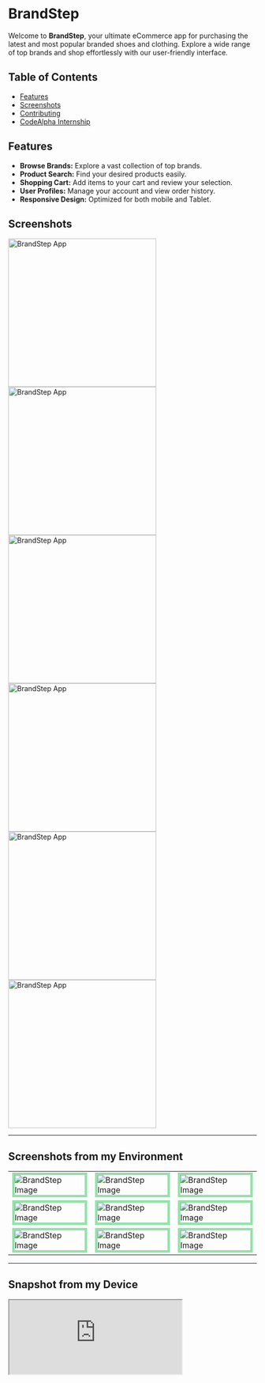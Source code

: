 # BrandStep

Welcome to **BrandStep**, your ultimate eCommerce app for purchasing the latest and most popular branded shoes and clothing. Explore a wide range of top brands and shop effortlessly with our user-friendly interface.

## Table of Contents

- [Features](#features)
- [Screenshots](#screenshots)
- [Contributing](#contributing)
- [CodeAlpha Internship](#codealpha-app-development-internship)

## Features

- **Browse Brands:** Explore a vast collection of top brands.
- **Product Search:** Find your desired products easily.
- **Shopping Cart:** Add items to your cart and review your selection.
- **User Profiles:** Manage your account and view order history.
- **Responsive Design:** Optimized for both mobile and Tablet.

## Screenshots

<img src="https://github.com/3mohamed-abdelfattah/CodeAlpha-eCommerce/assets/142848460/0d79b006-8225-4705-b3e6-5d68d4080792" alt="BrandStep App" width="300"/>
<img src="https://github.com/3mohamed-abdelfattah/CodeAlpha-eCommerce/assets/142848460/ac572b5b-4b11-4f75-821a-66248e7154d5" alt="BrandStep App" width="300"/>
<img src="https://github.com/3mohamed-abdelfattah/CodeAlpha-eCommerce/assets/142848460/6962aa83-9955-42c4-a574-2765b2a405d9" alt="BrandStep App" width="300"/>
<img src="https://github.com/3mohamed-abdelfattah/CodeAlpha-eCommerce/assets/142848460/2b17912c-c91a-4439-a962-3f53fb4c762f" alt="BrandStep App" width="300"/>
<img src="https://github.com/3mohamed-abdelfattah/CodeAlpha-eCommerce/assets/142848460/805c8d72-4207-4f56-9a98-04901b54f43c" alt="BrandStep App" width="300"/>
<img src="https://github.com/3mohamed-abdelfattah/CodeAlpha-eCommerce/assets/142848460/cd1fd707-6747-4751-9470-ca5e3bf27141" alt="BrandStep App" width="300"/>



---
## Screenshots from my Environment

 <table align="center">
  <tr>
    <td><img src="https://github.com/3mohamed-abdelfattah/CodeAlpha-eCommerce/assets/142848460/25475ff8-05b0-460d-8d2a-f01cff797250" alt="BrandStep Image"  style="border: 5px solid #92E3A9;"/></td>
    <td><img src="https://github.com/3mohamed-abdelfattah/CodeAlpha-eCommerce/assets/142848460/9011afd9-9fee-4e23-a844-8c53fc4aba18" alt="BrandStep Image"  style="border: 5px solid #92E3A9;"/></td>
    <td><img src="https://github.com/3mohamed-abdelfattah/CodeAlpha-eCommerce/assets/142848460/5c74cfb3-4815-41f0-b24f-5a39b13ba123" alt="BrandStep Image"  style="border: 5px solid #92E3A9;"/></td>
  </tr>
  <tr>
    <td><img src="https://github.com/3mohamed-abdelfattah/CodeAlpha-eCommerce/assets/142848460/d657faef-f7e3-484b-b6aa-5bca7f856731" alt="BrandStep Image"  style="border: 5px solid #92E3A9;"/></td>
    <td><img src="https://github.com/3mohamed-abdelfattah/CodeAlpha-eCommerce/assets/142848460/c8f0a96d-2ac5-4ffc-bcaf-52fbad75926d" alt="BrandStep Image"  style="border: 5px solid #92E3A9;"/></td>
    <td><img src="https://github.com/3mohamed-abdelfattah/CodeAlpha-eCommerce/assets/142848460/0015d760-266f-471d-b681-80fc30438c30" alt="BrandStep Image"  style="border: 5px solid #92E3A9;"/></td>
  </tr>
  <tr>
    <td><img src="https://github.com/3mohamed-abdelfattah/CodeAlpha-eCommerce/assets/142848460/fa79697a-494f-482a-ae36-591e8bf8009c" alt="BrandStep Image"  style="border: 5px solid #92E3A9;"/></td>
    <td><img src="https://github.com/3mohamed-abdelfattah/CodeAlpha-eCommerce/assets/142848460/a8281b02-7603-400b-9979-65fa0110e268" alt="BrandStep Image"  style="border: 5px solid #92E3A9;"/></td>
    <td><img src="https://github.com/3mohamed-abdelfattah/CodeAlpha-eCommerce/assets/142848460/0cf3c7f4-31a7-4fdd-8570-2eac917b23b6" alt="BrandStep Image"  style="border: 5px solid #92E3A9;"/></td>
  </tr>
</table>

---
## Snapshot from my Device

<iframe src="https://github.com/3mohamed-abdelfattah/CodeAlpha-eCommerce/assets/142848460/6fde80db-fa38-458f-8cb1-8c9b902ccd98" alt="BrandStep App" width="350"/>


https://github.com/3mohamed-abdelfattah/CodeAlpha-eCommerce/assets/142848460/6fde80db-fa38-458f-8cb1-8c9b902ccd98


## Contributing

We welcome contributions from the community! To contribute to BrandStep, follow these steps:

1. **Fork the repository:**

    Click the "Fork" button on the top right of this page to create a copy of this repository on your GitHub account.

2. **Clone your fork:**

    ```bash
    git clone https://github.com/yourusername/BrandStep.git
    cd BrandStep
    ```

3. **Create a branch:**

    ```bash
    git checkout -b feature-name
    ```

4. **Make your changes:**

    Implement your changes and commit them.

5. **Push to your fork:**

    ```bash
    git push origin feature-name
    ```

6. **Submit a pull request:**

    Go to the original repository on GitHub and create a new pull request.


<h2 align="center">Thank you for using BrandStep! Happy shopping!</h1>



---
# CodeAlpha App Development Internship


![CodeAlpha](https://github.com/3mohamed-abdelfattah/CodeAlpha-eCommerce/assets/142848460/b9a256d7-15c8-4112-82be-fb2d40bfe0a2)

### Task 2: E-Commerce Application


![image](https://github.com/3mohamed-abdelfattah/CodeAlpha-eCommerce/assets/142848460/f9fa4a9c-2af3-458a-b523-de3703ef1d14)


---

Believe in yourself and all that you are. Know that there is something inside you that is greater than any obstacle.
